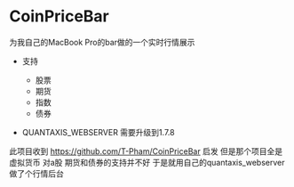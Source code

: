 # CoinPriceBar

为我自己的MacBook Pro的bar做的一个实时行情展示

- 支持 

    - 股票
    - 期货
    - 指数
    - 债券

- QUANTAXIS_WEBSERVER 需要升级到1.7.8


此项目收到 https://github.com/T-Pham/CoinPriceBar 启发 但是那个项目全是虚拟货币 对a股 期货和债券的支持并不好 于是就用自己的quantaxis_webserver做了个行情后台
